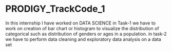 # PRODIGY_TrackCode_1
In this internship I have worked on DATA SCIENCE in Task-1 we have to work on creation of bar chart or histogram to visualize the distribution of categorical such as distribution of genders or ages in a population. in task-2 we have to perform data cleaning and exploratory data analysis on a data set 

